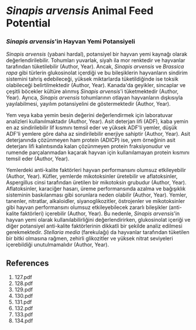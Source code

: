 # *Sinapis arvensis* Animal Feed Potential

### *Sinapis arvensis*'in Hayvan Yemi Potansiyeli

*Sinapis arvensis* (yabani hardal), potansiyel bir hayvan yemi kaynağı olarak değerlendirilebilir. Tohumları yuvarlak, siyah ila mor renktedir ve hayvanlar tarafından tüketilebilir (Author, Year). Ancak, *Sinapis arvensis* ve *Brassica rapa* gibi türlerin glukosinolat içerdiği ve bu bileşiklerin hayvanların sindirim sistemini tahriş edebileceği, yüksek miktarlarda tüketildiğinde ise toksik olabileceği belirtilmektedir (Author, Year). Kanada'da geyikler, sincaplar ve çeşitli böcekler kültüre alınmış *Sinapis arvensis*'i tüketmektedir (Author, Year). Ayrıca, *Sinapis arvensis* tohumlarının otlayan hayvanların dışkısıyla yayılabilmesi, yayılım potansiyelini de göstermektedir (Author, Year).

Yem veya kaba yemin besin değerini değerlendirmek için laboratuvar analizleri kullanılmaktadır (Author, Year). Asit deterjan lifi (ADF), kaba yemin en az sindirilebilir lif kısmını temsil eder ve yüksek ADF'li yemler, düşük ADF'li yemlere göre daha az sindirilebilir enerjiye sahiptir (Author, Year). Asit deterjanında çözünmeyen ham protein (ADICP) ise, yem örneğinin asit deterjanı lifi kalıntısında kalan çözünmeyen protein fraksiyonudur ve rumende parçalanmadan kaçarak hayvan için kullanılamayan protein kısmını temsil eder (Author, Year).

Yemlerdeki anti-kalite faktörleri hayvan performansını olumsuz etkileyebilir (Author, Year). Küfler, yemlerde mikotoksinler üretebilir ve aflatoksinler, Aspergillus cinsi tarafından üretilen bir mikotoksin grubudur (Author, Year). Aflatoksinler, karaciğer hasarı, üreme performansında azalma ve bağışıklık sisteminin baskılanması gibi sorunlara neden olabilir (Author, Year). Yemler, tanenler, nitratlar, alkaloidler, siyanoglikozitler, östrojenler ve mikotoksinler gibi hayvan performansını olumsuz etkileyebilecek zararlı bileşikler (anti-kalite faktörleri) içerebilir (Author, Year). Bu nedenle, *Sinapis arvensis*'in hayvan yemi olarak kullanılabilirliğini değerlendirirken, glukosinolat içeriği ve diğer potansiyel anti-kalite faktörlerinin dikkatli bir şekilde analiz edilmesi gerekmektedir. *Stellaria media* (farekulağı) da hayvanlar tarafından tüketilen bir bitki olmasına rağmen, zehirli glikozitler ve yüksek nitrat seviyeleri içerebildiği unutulmamalıdır (Author, Year).


## References

1. 127.pdf
2. 128.pdf
3. 129.pdf
4. 130.pdf
5. 131.pdf
6. 132.pdf
7. 133.pdf
8. 134.pdf
